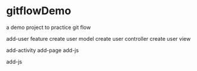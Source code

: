 gitflowDemo
===========

a demo project to practice git flow

add-user feature
create user model
create user controller
create user view

add-activity
add-page
add-js


add-js
